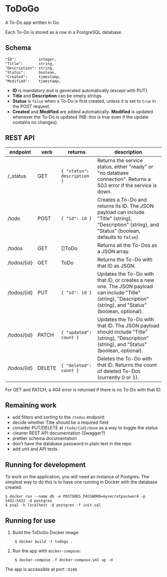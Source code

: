 # ToDoGo

A To-Do app written in Go.

Each To-Do is stored as a row in a PostgreSQL database.

## Schema

```
"ID":          integer,
"Title":       string,
"Description": string,
"Status":      boolean,
"Created":     timestamp,
"Modified":    timestamp,
```

* **ID** is mandatory and is generated automatically (except with PUT).
* **Title** and **Description** can be empty strings.
* **Status** is `false` when a To-Do is first created, unless it is set to `true` in the POST request.
* **Created** and **Modified** are added automatically. **Modified** is updated whenever the To-Do is updated (NB: this is true even if the update contains no changes).

## REST API

| endpoint    | verb   | returns                     | description |
|-------------|--------|-----------------------------|-------------|
| /_status    | GET    | `{ "status": description }` | Returns the service status, either "ready" or "no database connection".  Returns a 503 error if the service is down. |
| /todo       | POST   | `{ "id": id }`              | Creates a To-Do and returns its ID. The JSON payload can include "Title" (string), "Description" (string), and "Status" (boolean, defaults to `false`). |
| /todos      | GET    | []ToDo                      | Returns all the To-Dos as a JSON array. |
| /todos/{id} | GET    | ToDo                        | Returns the To-Do with that ID as JSON. |
| /todos/{id} | PUT    | `{ "id": id }`              | Updates the To-Do with that ID, or creates a new one. The JSON payload can include "Title" (string), "Description" (string), and "Status" (boolean, optional). |
| /todos/{id} | PATCH  | `{ "updated": count }`      | Updates the To-Do with that ID. The JSON payload should include "Title" (string), "Description" (string), and "Status" (boolean, optional). |
| /todos/{id} | DELETE | `{ "deleted": count }`      | Deletes the To-Do with that ID. Returns the count of deleted To-Dos (currently 0 or 1). |

For GET and PATCH, a 404 error is returned if there is no To-Do with that ID.

## Remaining work

* add filters and sorting to the `/todos` endpoint
* decide whether Title should be a required field
* consider PUT/DELETE at `/todo/{id}/done` as a way to toggle the status
* cleaner REST API documentation (Swagger?)
* prettier schema documentation
* don't have the database password in plain text in the repo
* add unit and API tests

## Running for development

To work on the application, you will need an instance of Postgres. The simplest way to do this is to have one running in Docker with the database created.

    $ docker run --name db -e POSTGRES_PASSWORD=mysecretpassword -p 5432:5432 -d postgres
    $ psql -h localhost -U postgres -f init.sql

## Running for use

1. Build the ToDoGo Docker image:

        $ docker build -t todogo .

2. Run the app with `docker-compose`:

        $ docker-compose -f docker-compose.yml up -d

The app is accessible at port `:8180`.